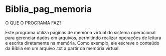 # Biblia_pag_memoria

O QUE O PROGRAMA FAZ?

Este programa utiliza páginas de memória virtual do sistema operacional para gerenciar dados em arquivos, permitindo realizar operações de leitura e escrita diretamente na memória. Como exemplo, ele escreve o conteúdo da Bíblia em um arquivo .txt a partir da memória virtual.
